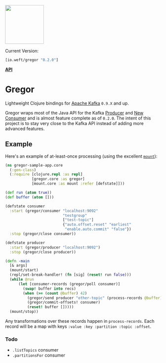 <a href="http://www.weft.io">
<img src="http://www.weft.io/prod-assets/weftHorizonLogoTrans-08df1aeb53f624b6d89986fd03628f7b258ae6df90e41bb645dde4ceb5c8b724.png" width="125"/></a>

Current Version:
```clojure
[io.weft/gregor "0.2.0"]
```

[**API**](http://weftio.github.io/gregor/)

# Gregor

Lightweight Clojure bindings for [Apache Kafka](http://kafka.apache.org/) `0.9.X` and up.

Gregor wraps most of the Java API for the Kafka [Producer](http://kafka.apache.org/090/javadoc/index.html?org/apache/kafka/clients/producer/KafkaProducer.html) and [New Consumer](http://kafka.apache.org/090/javadoc/index.html?org/apache/kafka/clients/consumer/KafkaConsumer.html) and is almost feature complete as of `0.2.0`. The intent of this project is to stay very close to the Kafka API instead of adding more advanced features.

## Example

Here's an example of at-least-once processing (using the excellent [`mount`](https://github.com/tolitius/mount)):

```clojure
(ns gregor-sample-app.core
  (:gen-class)
  (:require [clojure.repl :as repl]
            [gregor.core :as gregor]
            [mount.core :as mount :refer [defstate]]))

(def run (atom true))
(def buffer (atom []))

(defstate consumer
  :start (gregor/consumer "localhost:9092"
                          "testgroup"
                          ["test-topic"]
                          {"auto.offset.reset" "earliest"
                           "enable.auto.commit" "false"})
  :stop (gregor/close consumer))

(defstate producer
  :start (gregor/producer "localhost:9092")
  :stop (gregor/close producer))

(defn -main
  [& args]
  (mount/start)
  (repl/set-break-handler! (fn [sig] (reset! run false)))
  (while @run
      (let [consumer-records (gregor/poll consumer)]
        (swap! buffer into recs)
        (when (>= (count @buffer) 42)
          (gregor/send producer "other-topic" (process-records @buffer))
          (gregor/commit-offsets! consumer)
          (reset! buffer []))))
  (mount/stop))
```

Any transformations over these records happen in `process-records`. Each record will be a
map with keys `:value :key :partition :topic :offset`.


### Todo

- `.listTopics` consumer
- `.partitionsFor` consumer
